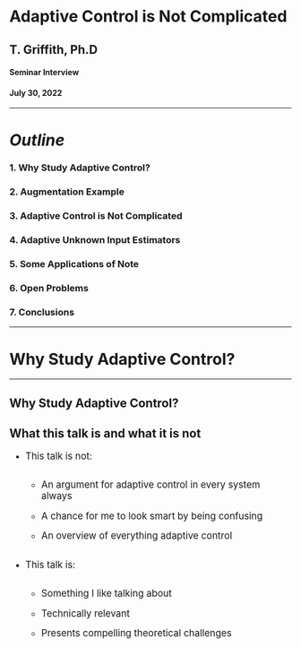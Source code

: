 <!-- .slide: data-background="#003C71" class="dark" -->

# Adaptive Control is Not Complicated

## T. Griffith, Ph.D
#### Seminar Interview

#### July 30, 2022

---

<!-- .slide: data-background="#ffffff" class="light" -->
# ***Outline***

### 1. Why Study Adaptive Control?
### 2. Augmentation Example
### 3. Adaptive Control is Not Complicated
### 4. Adaptive Unknown Input Estimators
### 5. Some Applications of Note
### 6. Open Problems
### 7. Conclusions 


---
<!-- .slide: data-background="#003C71" class="dark" -->

# Why Study Adaptive Control?



---

<section>
<h1> Why Study Adaptive Control? </h1>
<h2> What this talk is and what it is not</h2>
<style>
.vertical-center {
  min-height: 100%;  /* Fallback for browsers do NOT support vh unit */
  min-height: 100vh; /* These two lines are counted as one :-)       */

  display: flex;
  align-items: center;
}

.reveal blockquote {
text-align: center;
width: 65%;
border: solid;
box-shadow: none;
background: #eaeaea;
}

.container{
    display: flex;
}
.col{
    flex: 1;
}
</style>

<div class="container vertical-center">

<div class="col">

<ul style="font-size:1.75vw">
<li style="padding-bottom:0.9em"> This talk is not:</li>
<ul>
  <li style="padding-bottom:0.9em"> An argument for adaptive control in every system always</li>
  <li style="padding-bottom:0.9em"> A chance for me to look smart by being confusing</li>
  <li style="padding-bottom:0.9em"> An overview of everything adaptive control</li>
  </ul>
</ul> 
</div>



<div class="col">
<ul style="font-size:1.75vw">
<li style="padding-bottom:0.9em"> This talk is:</li>
<ul>
  <li style="padding-bottom:0.9em"> Something I like talking about</li>
  <li style="padding-bottom:0.9em"> Technically relevant</li>
  <li style="padding-bottom:0.9em"> Presents compelling theoretical challenges</li>
  </ul>
</ul> 



</div>
</div>
</section>

<section>
<h1> Why Study Adaptive Control? </h1>
<h2> Some perspectives </h2>
<style>
.vertical-center {
  min-height: 100%;  /* Fallback for browsers do NOT support vh unit */
  min-height: 100vh; /* These two lines are counted as one :-)       */

  display: flex;
  align-items: center;
}

.reveal blockquote {
text-align: center;
width: 65%;
border: solid;
box-shadow: none;
background: #eaeaea;
}

.container{
    display: flex;
}
.col{
    flex: 1;
}
</style>

<div class="container vertical-center">

<div class="col">

<ul style="font-size:1.3vw">
<li style="padding-bottom:0.9em">Classical vs. stochastic vs. adaptive control </li>
<li style="padding-bottom:0.9em"> Flight and Space Structure Needs:</li>
<ul>
  <li style="padding-bottom:0.9em"> Operating in a poorly known environment</li>
  <li style="padding-bottom:0.9em"> Are experiments equivalent to actual operation?</li>
  <li style="padding-bottom:0.9em"> Many degrees of freedom</li>
  <li style="padding-bottom:0.9em"> Finite element models are only as good as the physics</li>
  <li style="padding-bottom:0.9em"> Changing situations: takeoff, deployment, landing</li>
  <li style="padding-bottom:0.9em"> Control schemes based on reduced order models </li>
  </ul>
  <li style="padding-bottom:0.9em"> <strong><em>Greatly emphasizes local vs. global, linear vs. nonlinear thinking </em></strong></li>
</ul> 
</div>



<div class="col">

<figure>
  <img src="img/seminar/gambling.png" alt="Trulli" width="800">
  <figcaption> Gambling in function space from [<a href="https://ntrs.nasa.gov/citations/19900011756">1</a>].</figcaption>
</figure>



</div>
</div>
</section>

<section>
<h1> Why Study Adaptive Control? </h1>
<h2> Defining an adaptive system</h2>
<style>
.vertical-center {
  min-height: 100%;  /* Fallback for browsers do NOT support vh unit */
  min-height: 100vh; /* These two lines are counted as one :-)       */

  display: flex;
  align-items: center;
}

.container{
    display: flex;
}
.col{
    flex: 1;
}
</style>

<div class="container vertical-center">

<div class="col">

<ul style="font-size:1.3vw">
<li style="padding-bottom:0.9em">Conceptually: </li>
<ul>
  <li style="padding-bottom:0.9em"> A system with knowledge of its performance and the potency to improve it.</li>
  </ul>
  <li style="padding-bottom:0.9em"> OR, more mathematically</li>
  <ul>
<blockquote>A map $\mathcal{J}$ from $\mathcal{S}_r$ to $\mathcal{P}$ ($\mathcal{J}: \mathcal{S}_r \rightarrow \mathcal{P}$) with range $\mathcal{J}(\mathcal{S}) \subseteq \mathcal{P}_A$</blockquote>
  <li style="padding-bottom:0.9em">Remark: All systems are adaptive in this definition with respect to some $\mathcal{S}_r$ and $\mathcal{P}_A$  </li>
</ul> 
</div>



<div class="col">

<figure>
  <img src="img/seminar/aMAP.png" alt="Trulli" width="800">
  <figcaption>L. Zadeh, "Optimality and non-scalar-valued performance criteria [<a href="https://ieeexplore.ieee.org/abstract/document/1105511">2</a>].</figcaption>
</figure>



</div>
</div>
</section>


---
<!-- .slide: data-background="#003C71" class="dark" -->

# Augmentation example



---

<section>
<h1> Augmentation example </h1>
<h2> Recovering $\mathcal{P}_A$</h2>
<style>
.vertical-center {
  min-height: 100%;  /* Fallback for browsers do NOT support vh unit */
  min-height: 100vh; /* These two lines are counted as one :-)       */

  display: flex;
  align-items: center;
}

.container{
    display: flex;
}
.col{
    flex: 1;
}
</style>

<div class="container vertical-center">

<div class="col">

<ul style="font-size:1.0vw">
<li style="padding-bottom:0.9em">Double integrator: </li>
<ul>
  <li style="padding-bottom:0.9em"> $\dot{x} = Ax+Bu, \ y=Cx$</li>
  <li style="padding-bottom:0.9em"> $A=\begin{bmatrix} 0 & 1 \\\ 0 & 0 \end{bmatrix}$, $B=\begin{bmatrix} 0 \\\ 1 \end{bmatrix}$, $C=\begin{bmatrix} 1 &1 \end{bmatrix}$</li>
  <li style="padding-bottom:0.9em"> Min. phase with $Z(A,B,C) = -1$</li>
  </ul>
  <li style="padding-bottom:0.9em"> Separation principle controller:</li>
  <ul>
  <li style="padding-bottom:0.9em"> $u = G\hat{x}$</li>
  <li style="padding-bottom:0.9em"> $\dot{\hat{x}}=A\hat{x} +Bu + K(y - \hat{y})$</li>
  <li style="padding-bottom:0.9em"> $\hat{y}=C \hat{x}$</li>
  </ul>
  <li style="padding-bottom:0.9em"> With set gains:</li>
  <ul>
  <li style="padding-bottom:0.9em"> $\sigma(A+BG) = -1 \pm j \Rightarrow G=\begin{bmatrix} -2 & -2 \end{bmatrix}$</li>
  <li style="padding-bottom:0.9em"> $\sigma(A-KC) = -2 \pm j \Rightarrow K=\begin{bmatrix} -1 & 5 \end{bmatrix}^T$</li>
  </ul>
</ul> 
</div>



<div class="col">

<figure>
  <img src="img/seminar/static.gif" alt="Trulli" width="600">
  <figcaption>Separation principle controller is stable.</figcaption>
</figure>



</div>
</div>
</section>

<section>
<h1> Augmentation example </h1>
<h2> Recovering $\mathcal{P}_A$</h2>
<style>
.vertical-center {
  min-height: 100%;  /* Fallback for browsers do NOT support vh unit */
  min-height: 100vh; /* These two lines are counted as one :-)       */

  display: flex;
  align-items: center;
}

.container{
    display: flex;
}
.col{
    flex: 1;
}
</style>

<div class="container vertical-center">

<div class="col">

<ul style="font-size:1.0vw">
<li style="padding-bottom:0.9em">But <em><strong>suppose $A$ became $\tilde{A}$:</em></strong></li>
<ul>
  <li style="padding-bottom:0.9em"> $\dot{x} = \tilde{A}x+Bu, \ y=Cx$</li>
  <li style="padding-bottom:0.9em"> $\tilde{A}=\begin{bmatrix} 0 & 1 \\\ 0 & \color{red} 3 \end{bmatrix}$, $B=\begin{bmatrix} 0 \\\ 1 \end{bmatrix}$, $C=\begin{bmatrix} 1 &1 \end{bmatrix}$</li>
  <li style="padding-bottom:0.9em"> Min. phase with $Z(A,B,C) = -1$</li>
  </ul>
  <li style="padding-bottom:0.9em"> Separation principle controller:</li>
  <ul>
  <li style="padding-bottom:0.9em"> $u = G\hat{x}$</li>
  <li style="padding-bottom:0.9em"> $\dot{\hat{x}}=A\hat{x} +Bu + K(y - \hat{y})$</li>
  <li style="padding-bottom:0.9em"> $\hat{y}=C \hat{x}$</li>
  </ul>
  <li style="padding-bottom:0.9em"> With set gains:</li>
  <ul>
  <li style="padding-bottom:0.9em"> $\sigma(\tilde{A}+BG) = 0.5 \pm 1.3j \Rightarrow G=\begin{bmatrix} -2 & -2 \end{bmatrix}$</li>
  <li style="padding-bottom:0.9em"> $\sigma(\tilde{A}-KC) = -0.5 \pm 2.7j \Rightarrow K=\begin{bmatrix} 4 & 5 \end{bmatrix}^T$</li>
  </ul>
</ul> 
</div>



<div class="col">

<figure>
  <img src="img/seminar/static_bad.gif" alt="Trulli" width="800">
  <figcaption>Perturbed separation principle controller is not stable.</figcaption>
</figure>



</div>
</div>
</section>

<section>
<h1> Augmentation example </h1>
<h2> Recovering $\mathcal{P}_A$</h2>
<style>
.vertical-center {
  min-height: 100%;  /* Fallback for browsers do NOT support vh unit */
  min-height: 100vh; /* These two lines are counted as one :-)       */

  display: flex;
  align-items: center;
}

.container{
    display: flex;
}
.col{
    flex: 1;
}
</style>

<div class="container vertical-center">

<div class="col">

<ul style="font-size:1.0vw">
<li style="padding-bottom:0.9em">But suppose $A$ became $\tilde{A}$ and <em><strong>I have augmented the system with an adaptive outer loop:</em></strong></li>
<ul>
  <li style="padding-bottom:0.9em"> $\dot{x} = \tilde{A}x+Bu, \ y=Cx$</li>
  <li style="padding-bottom:0.9em"> $\tilde{A}=\begin{bmatrix} 0 & 1 \\\ 0 & \color{red} 3 \end{bmatrix}$, $B=\begin{bmatrix} 0 \\\ 1 \end{bmatrix}$, $C=\begin{bmatrix} 1 &1 \end{bmatrix}$</li>
  <li style="padding-bottom:0.9em"> Min. phase with $Z(A,B,C) = -1$</li>
  </ul>
  <li style="padding-bottom:0.9em"> Adaptive separation principle controller:</li>
  <ul>
  <li style="padding-bottom:0.9em"> $u = G\hat{x} + G_A y$</li>
  <li style="padding-bottom:0.9em"> $\dot{\hat{x}}=A\hat{x} +Bu + K(y - \hat{y})$</li>
  <li style="padding-bottom:0.9em"> $\hat{y}=C \hat{x}$</li>
  </ul>
  <li style="padding-bottom:0.9em"> With same set gains and adaptive law:</li>
  <ul>
  <li style="padding-bottom:0.9em"> $\dot{G}_A = -y y^T \sigma, \ \sigma>0$</li>
  </ul>
</ul> 
</div>



<div class="col">

<figure>
  <img src="img/seminar/static_aug.gif" alt="Trulli" width="800">
  <figcaption>Adaptive separation principle controller is stable.</figcaption>
</figure>



</div>
</div>
</section>

<section>
<h1> Augmentation example </h1>
<h2> Recovering $\mathcal{P}_A$</h2>
<style>
.vertical-center {
  min-height: 100%;  /* Fallback for browsers do NOT support vh unit */
  min-height: 100vh; /* These two lines are counted as one :-)       */

  display: flex;
  align-items: center;
}

.container{
    display: flex;
}
.col{
    flex: 1;
}
</style>

<div class="container vertical-center">

<div class="col">

<ul style="font-size:1.3vw">
<li style="padding-bottom:0.9em">Does this happen with gain scheduled controllers?</li>
<li style="padding-bottom:0.9em">We treated a significant constant perturbation adaptively</li>
<li style="padding-bottom:0.9em">Remark: Adaptive controllers are especially good at handling significant, slower disturbances</li>
<ul>
  <li style="padding-bottom:0.9em"> Robust controllers are especially good at small, fast disturbances</li>
  <li style="padding-bottom:0.9em"> $\therefore$ <em><strong> we should generally consider the adaptive augmentation of robust controllers.</em></strong></li>
  </ul>
</ul> 
</ul> 
</div>



<div class="col">

<figure>
  <img src="img/seminar/step_re_pert_adapt.png" alt="Trulli" width="800">
  <figcaption>Adaptive separation principle controller is stable.</figcaption>
</figure>



</div>
</div>
</section>

---

<!-- .slide: data-background="#003C71" class="dark" -->

# Adaptive Control is not Complicated



---

<section>
<h1> Adaptive Control is not Complicated </h1>
<style>
.vertical-center {
  min-height: 100%;  /* Fallback for browsers do NOT support vh unit */
  min-height: 100vh; /* These two lines are counted as one :-)       */

  display: flex;
  align-items: center;
}

.container{
    display: flex;
}
.col{
    flex: 1;
}
</style>


<ul style="font-size:1.3vw">
<li style="padding-bottom:0.9em">Given:</li>
<ul>
  <li style="padding-bottom:0.9em"> $ \begin{cases} \dot{x} &= Ax+Bu \\\ y&=Cx \end{cases}$</li>
  <li style="padding-bottom:0.9em"> $(A,B,C)$ ctrb/obsv (i.e. <em><strong>minimal</em></strong> description of $P(s)=C(sI-A)^{-1}B$)</li>
  </ul>
<li style="padding-bottom:0.9em">Recall Kimura-Davison sufficient conditions:</li>
<ul>
  <li style="padding-bottom:0.9em"> $M \equiv \text{rank }  B = \text{rank } C = M$ (square)</li>
  <li style="padding-bottom:0.9em"> $(A,B,C)$ ctrb/obsv</li>
  <li style="padding-bottom:0.9em"> $M+P>N=\dim x$</li>
  <ul>
  <li style="padding-bottom:0.9em"> `$\exists G_{\ast} \ni \sigma(A+BG_{\ast}C)$` that assigns pole locations arbitrarily</li>
  </ul>
  </ul>
</ul> 

</section>

<section>
<h1> Adaptive Control is not Complicated </h1>
<style>
.vertical-center {
  min-height: 100%;  /* Fallback for browsers do NOT support vh unit */
  min-height: 100vh; /* These two lines are counted as one :-)       */

  display: flex;
  align-items: center;
}

.container{
    display: flex;
}
.col{
    flex: 1;
}
</style>

<ul style="font-size:1.3vw">
  <li style="padding-bottom:0.9em"> Sufficient conditions for arb. pole placement but we must <em><strong>know</em></strong> $(A,B,C)$ in detail to find `$G_*$`!</li>
  <li style="padding-bottom:0.9em"> This can be onerous, but if `$G_*$` exists, the system is called output feedback stabilizable</li>
<li style="padding-bottom:0.9em">Ex:</li>
<ul>
  <li style="padding-bottom:0.9em"> $A = \begin{bmatrix} 0 & 1 \\\ 0 & 0 \end{bmatrix}$, $B = \begin{bmatrix} 0 \\\ 1  \end{bmatrix}$, $C = \begin{bmatrix} 1 & \varepsilon \end{bmatrix}$</li>
  <li style="padding-bottom:0.9em">With `$G_\ast=-g$`, $A+BGC = \begin{bmatrix} 0 & 1 \\\ -g & -g\varepsilon \end{bmatrix}$</li>
  <li style="padding-bottom:0.9em"> $\det (\lambda I -A_c) = \lambda^2 + g\varepsilon \lambda + g$ </li>
  <li style="padding-bottom:0.9em"> $\therefore$ output feedback stabilizable when $\varepsilon > 0$ only!</li>
  <ul>
  <li style="padding-bottom:0.9em"> Note: $\exists P>0 \ni A_c^T P + P A_c = -Q>0$</li>
  </ul>
  </ul>
</ul> 


</section>


<section>
<h1> Adaptive Control is not Complicated </h1>
<h3> Adaptive Regulator using Output Feedback Only</h3>
<style>
.vertical-center {
  min-height: 100%;  /* Fallback for browsers do NOT support vh unit */
  min-height: 100vh; /* These two lines are counted as one :-)       */

  display: flex;
  align-items: center;
}

.container{
    display: flex;
}
.col{
    flex: 1;
}
</style>

<div class="container vertical-center">

<div class="col">

<ul style="font-size:1.3vw">
  <li style="padding-bottom:0.9em"> Plant: $ \begin{cases} \dot{x} &= Ax+Bu \\\ y&=Cx \end{cases}$ (square)</li>
  <li style="padding-bottom:0.9em"> Regulator: $ \begin{cases} u &= Gy \\\ \dot{G}&=-yy^T \sigma \end{cases}$</li>
  <li style="padding-bottom:0.9em"> Let `$G \equiv G_\ast + \Delta G$`. Closed loop system is:</li>
  <ul>
  <li style="padding-bottom:0.9em"> `$\begin{cases} \dot{x} &= \underbrace{(A+BG_{\ast} C)}_{A_c} x+ B \underbrace{\Delta G y}_{w}  \\\ y&=Cx \\\ \Delta \dot{G} &= \dot{G}= -y y^T\sigma, \ \sigma>0 \end{cases}$`</li>
  </ul>
</ul> 
</div>


<div class="col">

<figure>
  <img src="img/seminar/reg_diag.png" alt="Trulli" width="800">
  <figcaption>Adaptive regulator architecture.</figcaption>
</figure>



</div>
</div>
</section>

<section>
<h1> Adaptive Control is not Complicated </h1>
<h3> Lyapunov Stability Argument</h3>
<style>
.vertical-center {
  min-height: 100%;  /* Fallback for browsers do NOT support vh unit */
  min-height: 100vh; /* These two lines are counted as one :-)       */

  display: flex;
  align-items: center;
}

.container{
    display: flex;
}
.col{
    flex: 1;
}
</style>

<div class="container vertical-center">

<div class="col">

<ul style="font-size:1.3vw">
  <li style="padding-bottom:0.9em"> If a scalar function $V(x,t)$ satisfies</li>
  <ul>
  <li style="padding-bottom:0.9em"> function is lower bounded</li>
  <li style="padding-bottom:0.9em"> Time derivative $\dot{V}(x,t)$ is negative semidefinite: $\sigma \big(\dot{V}(x,t) \big)\leq 0$</li>
  <li style="padding-bottom:0.9em"> Time derivative $\dot{V}(x,t)$ is uniformly continuous in $t$: derivative is bounded</li>
  </ul>
  <li style="padding-bottom:0.9em"> Then $\lim_{t \rightarrow \infty} \dot{V}(x,t)=0$</li>
  <li style="padding-bottom:0.9em"> and we have a theoretical stability guarantee.</li>
</ul> 
</div>


<div class="col">

<figure>
  <img src="img/seminar/lyap.png" alt="Trulli" width="500">
  <figcaption>Example Lyapunov candidate function</figcaption>
</figure>



</div>
</div>
</section>


<section>
<h1> Adaptive Control is not Complicated </h1>
<h3> Lyapunov Stability Argument</h3>
<style>
.vertical-center {
  min-height: 100%;  /* Fallback for browsers do NOT support vh unit */
  min-height: 100vh; /* These two lines are counted as one :-)       */

  display: flex;
  align-items: center;
}

.container{
    display: flex;
}
.col{
    flex: 1;
}
</style>

<div class="container vertical-center">



<div class="col">

<ul>
<li style="padding-bottom:0.9em">Here, $P$ from $A\_c^{T} P + PA\_c = -Q$ yields a quadratic, lower bounded function</li>
  <ul>
  <li style="padding-bottom:0.9em">`$\begin{equation} \frac{\lambda_{\text{min}}(P)}{2} ||x||^2 \leq V_1(x) \equiv \frac{1}{2} x^\ast P x \leq \frac{\lambda_{\text{max}}(P)}{2} ||x||^2 \end{equation}$`</li>
  <li style="padding-bottom:0.9em">which meets our first requirement.</li>
  </ul>
  <li style="padding-bottom:0.9em">Notice</li>
  <ul>
  <li style="padding-bottom:0.9em">`$\begin{align} \dot{V}_1(x) \equiv \triangle V_{1} \dot{x} &= x^* P [A_c x +Bw] \\\ &=x^* PA_c x + x^* PB w \\\ &\leq -\frac{1}{2}x^*Qx+ x^* C^* w \\\ &\leq -1/2 \lambda_{\text{min}}(Q) ||x||^2 +(y,w)  \end{align}$`</li>
  <li style="padding-bottom:0.9em">which may or may not be negative semidefinite, but is bound.</li>
  </ul>
</ul> 

</div>


<div class="col">

<figure>
  <img src="https://tdgriffith.github.io/assets/images/James_Joseph_Sylvester.jpg" alt="Trulli" width="300">
  <figcaption>James Joseph Sylvester</figcaption>
</figure>



</div>
</div>
</section>

<section>
<h1> Adaptive Control is not Complicated </h1>
<h3> Lyapunov Stability Argument</h3>
<style>
.vertical-center {
  min-height: 100%;  /* Fallback for browsers do NOT support vh unit */
  min-height: 100vh; /* These two lines are counted as one :-)       */

  display: flex;
  align-items: center;
}

.container{
    display: flex;
}
.col{
    flex: 1;
}
</style>

<div class="container vertical-center">



<div class="col">

<ul>
  <li style="padding-bottom:0.9em">`$\begin{align} \dot{V}_1(x) \leq -1/2 \lambda_{\text{min}}(Q) ||x||^2 +(y,w)  \end{align}$`</li>
  <ul><li style="padding-bottom:0.9em">which may or may not be negative semidefinite, but is bound.</li>
  </ul>
  <li style="padding-bottom:0.9em">However, we have not checked the stability of the adaptive gain $G$</li>
  <ul><li style="padding-bottom:0.9em">Consider `$V_2(\Delta G) \equiv \frac{1}{2}\text{tr}(\Delta G \sigma^{-1} \Delta G^*)$`</li>
  <li style="padding-bottom:0.9em">`$\begin{align} \dot{V}_2 &= \text{tr}(\Delta \dot{G} \sigma^{-1} \Delta G^*) \\\ &= \text{tr}(-yy^* \sigma \sigma^{-1} \Delta G^*) \\\ &= -\text{tr}(y \underbrace{y^* \Delta G^*}_{w^*}) = -\text{tr}(w^* y) \ \text{scalar!}\\\ &=-(y,w) \end{align}$`</li>
  </ul>
</ul> 

</div>


<div class="col">
<ul>
  <li style="padding-bottom:0.9em">Which "conveniently" yields:</li>
  <ul><li style="padding-bottom:0.9em">`$\begin{align}\dot{V}(x,\Delta G, t)&=\dot{V}_1(x,t)+ \dot{V}_2(\Delta G, t) \\\ &\leq -1/2 \lambda_{\text{min}}(Q) ||x||^2 +(y,w)-(y,w) \\\ &\leq -1/2 \lambda_{\text{min}}(Q) ||x||^2  \end{align}$`</li>
  </ul>
  <li style="padding-bottom:0.9em">Since $x,G$ are now bound, composite system is bound. $V$ is negative semidefinite. Therefore, by Lyapunov, $x \Rightarrow 0$.</li>
</ul> 



</div>
</div>
</section>

<section>
<h1> Augmentation example </h1>
<h2> Double integrator example</h2>
<style>
.vertical-center {
  min-height: 100%;  /* Fallback for browsers do NOT support vh unit */
  min-height: 100vh; /* These two lines are counted as one :-)       */

  display: flex;
  align-items: center;
}

.container{
    display: flex;
}
.col{
    flex: 1;
}
</style>

<div class="container vertical-center">

<div class="col">

<ul style="font-size:1.3vw">
<li style="padding-bottom:0.9em">Returning to our double integrator example:</em></strong></li>
<ul>
  <li style="padding-bottom:0.9em"> $\dot{x} = \tilde{A}x+Bu, \ y=Cx$</li>
  <li style="padding-bottom:0.9em"> $\tilde{A}=\begin{bmatrix} 0 & 1 \\\ 0 & 0 \end{bmatrix}$, $B=\begin{bmatrix} 0 \\\ 1 \end{bmatrix}$, $C=\begin{bmatrix} 1 &1 \end{bmatrix}$</li>
  </ul>
  <li style="padding-bottom:0.9em"> Adaptive regulator:</li>
  <ul>
  <li style="padding-bottom:0.9em"> $u = G y$</li>
  </ul>
  <li style="padding-bottom:0.9em"> With adaptive law:</li>
  <ul>
  <li style="padding-bottom:0.9em"> $\dot{G} = -y y^T \sigma, \ \sigma>0$</li>
  </ul>
</ul> 
</div>



<div class="col">

<figure>
  <img src="img/seminar/reg_integ.gif" alt="Trulli" width="800">
  <figcaption>Adaptive controller is stable.</figcaption>
</figure>



</div>
</div>
</section>

<section>
<h1> Augmentation example </h1>
<h2> Double integrator example</h2>
<style>
.vertical-center {
  min-height: 100%;  /* Fallback for browsers do NOT support vh unit */
  min-height: 100vh; /* These two lines are counted as one :-)       */

  display: flex;
  align-items: center;
}

.container{
    display: flex;
}
.col{
    flex: 1;
}
</style>

<div class="container vertical-center">

<div class="col">

<ul style="font-size:1.3vw">
<li style="padding-bottom:0.9em">Returning to our double integrator example:</em></strong></li>
<ul>
  <li style="padding-bottom:0.9em"> $\dot{x} = \tilde{A}x+Bu, \ y=Cx$</li>
  <li style="padding-bottom:0.9em"> $\tilde{A}=\begin{bmatrix} 0 & 1 \\\ 0 & 3 \end{bmatrix}$, $B=\begin{bmatrix} 0 \\\ 1 \end{bmatrix}$, $C=\begin{bmatrix} 1 &1 \end{bmatrix}$</li>
  </ul>
  <li style="padding-bottom:0.9em"> Adaptive regulator:</li>
  <ul>
  <li style="padding-bottom:0.9em"> $u = G y$</li>
  </ul>
  <li style="padding-bottom:0.9em"> With adaptive law:</li>
  <ul>
  <li style="padding-bottom:0.9em"> $\dot{G} = -y y^T \sigma, \ \sigma>0$</li>
  </ul>
</ul> 
<blockquote>  Achieve exponential stability with exactly the same controller!</blockquote>
</div>



<div class="col">

<figure>
  <img src="img/seminar/reg_int3.gif" alt="Trulli" width="800">
  <figcaption>Same controller is stable for a different plant.</figcaption>
</figure>



</div>
</div>
</section>






---


<!-- .slide: data-background="#003C71" class="dark" -->

# Adaptive Unknown Input Estimators



---



<section>
<h1> Adaptive Unknown Input Estimators </h1>
<h2> Estimator overview </h2>
<style>
.vertical-center {
  min-height: 100%;  /* Fallback for browsers do NOT support vh unit */
  min-height: 100vh; /* These two lines are counted as one :-)       */

  display: flex;
  align-items: center;
}

.container{
    display: flex;
}
.col{
    flex: 1;
}
</style>

<div class="container vertical-center">

<div class="col">

<ul style="font-size:1.5vw">
<li style="padding-bottom:0.9em">Three significant uncertainties</li>
<ul>
  <li style="padding-bottom:0.9em"> Input $u$ is unknown, external, deterministic</li>
  <li style="padding-bottom:0.9em"> State matrix $A$ may have uncertainty</li>
  <li style="padding-bottom:0.9em"> Known, Lipschitz nonlinear internal dynamics $g(x)$</li>
  </ul>
<li ><strong><em>Can we synthesize $u$ and correct $A$?</em></strong></li>
</ul> 
</div>



<div class="col">

\begin{aligned}
    \dot{x}&=Ax+g(x)+Bu\\\
    y&=Cx
\end{aligned}



</div>
</div>
</section>


<section>
<h1> Adaptive Unknown Input Estimators </h1>
<h2> Modeling unknown inputs </h2>
<style>
.vertical-center {
  min-height: 100%;  /* Fallback for browsers do NOT support vh unit */
  min-height: 100vh; /* These two lines are counted as one :-)       */

  display: flex;
  align-items: center;
}

.container{
    display: flex;
}
.col{
    flex: 1;
}
</style>

<div class="container vertical-center">

<div class="col">

<ul>
<li style="padding-bottom:0.9em">Approximate input space $\mathbb{U}$</li>
  <ul>
  <li style="padding-bottom:0.9em">$\hat{u}=\sum_{i=1}^{N} c_i f_i(t)$</li></ul>
<li style="padding-bottom:0.9em" style="padding-bottom:0.9em">Persistent Inputs</dt>
<ul>
  <li style="padding-bottom:0.9em">$\dot{z}_u=F_u z_u$</li>
  <li style="padding-bottom:0.9em">$\hat{u}=\Theta_u z_u$</li>
  <li style="padding-bottom:0.9em">$F_u = \begin{bmatrix} 0 & 1 & 0 \\\ -\omega^2 & 0 & 0 \\\ 0 & 0 & 0 \end{bmatrix}$</li>
  </ul>
</ul> 
</div>



<div class="col">

<figure>
  <img src="img/acc/uhat.gif" alt="Trulli" height="600">
</figure>


</div>
</div>

</section>

<section>
<h1> Adaptive Unknown Input Estimators </h1>
<h2> Architecture and estimator error </h2>
<style>
.vertical-center {
  min-height: 100%;  /* Fallback for browsers do NOT support vh unit */
  min-height: 100vh; /* These two lines are counted as one :-)       */

  display: flex;
  align-items: center;
}

.container{
    display: flex;
}
.col{
    flex: 1;
}
</style>

<div class="container vertical-center">

<div class="col">

<figure>
  <img src="img/acc/adapt_est_weak.png" alt="Trulli" height="600">
</figure>
</div>



<div class="col">

Recover $A$ with adaptive scheme
`$$ A \equiv A_m +B L_{*} C $$`
`$$ \dot{L} = -e_y y^* \gamma_e; \ \gamma_e > 0 $$`
<br>
Error dynamics

`$$ \dot{e}=(\bar{A}+\bar{K} \bar{C})e+\bar{B} \Delta L y +\varepsilon \Delta g $$`

`$$ \begin{bmatrix} \dot{e}_x \\\ \dot{e}_z \end{bmatrix} = \underbrace{\begin{bmatrix} A_m+K_x C & B \Theta_u \\\ K_u C & F \end{bmatrix}}_\text{$\bar{A}_c$} \begin{bmatrix} e_x \\\ e_z \end{bmatrix} +\begin{bmatrix} B \\\ 0 \end{bmatrix} w +\varepsilon\begin{bmatrix} g(\hat{x})-g(x) \\\ 0 \end{bmatrix}$$`



</div>



</section>

<section>
<h1> Adaptive Unknown Input Estimators </h1>
<h2> Architecture and estimator error </h2>
<style>
.vertical-center {
  min-height: 100%;  /* Fallback for browsers do NOT support vh unit */
  min-height: 100vh; /* These two lines are counted as one :-)       */

  display: flex;
  align-items: center;
}

.container{
    display: flex;
}
.col{
    flex: 1;
}
</style>

<div class="container vertical-center">

<div class="col">

 <ul>
  <li style="padding-bottom:0.5em">ASD plant dynamics</li>
<ul>
<li style="padding-bottom:0.5em">`$\bar{A}_c^* \bar{P} + \bar{P} \bar{A}_c = -\bar{Q}$`</li>
<li style="padding-bottom:0.5em">`$\bar{P}\bar{B}=\bar{C}^*$`</li>
</ul>
  <li style="padding-bottom:0.5em">$A$ Hurwitz</li>
  <li style="padding-bottom:0.5em">Bounded `$L_{*}$`</li>
  </ul>
</div>

<div class="col">
<ul>
 <li style="padding-bottom:0.5em">Error in state and input converges to zero
    <ul>
      <li style="padding-bottom:0.5em">`$V(e,\Delta L) = \frac{1}{2}e^*\bar{P}e+\frac{1}{2}\text{tr}(\Delta L \gamma_e^{-1} \Delta L^*)$`</li>
      <li style="padding-bottom:0.5em">`$\dot{V}(e, \Delta L)\leq -\Big(\underbrace{\frac{1}{2}\lambda_{\text{min}}(\bar{Q})-\varepsilon \mu\lambda_{\text{max}}(\bar{P})}_{\bar{\alpha}>0}\Big)||e||^2$`</li>
    </ul>
  </li>
</ul> 
<br>
<p> `\begin{align} 0<\varepsilon <\frac{\lambda_{\text{min}}(\bar{Q})}{2 \mu \lambda_{\text{max}}(\bar{P})}\Longleftrightarrow \bar{\alpha}>0. \end{align}`</p>



</div>





</section>

---


<!-- .slide: data-background="#ffffff" class="light" -->

<section>

<h1> Illustrative example</h1>
<style>
.vertical-center {
  min-height: 100%;  /* Fallback for browsers do NOT support vh unit */
  min-height: 100vh; /* These two lines are counted as one :-)       */

  display: flex;
  align-items: center;
}

.container{
    display: flex;
}
.col{
    flex: 1;
}
</style>

<div class="container vertical-center">

<div class="col">
\begin{align}
\dot{x}&=A_m x+\varepsilon g(x)+Bu\\\
&=\begin{bmatrix}
-4 &1 &2\\\
-1 & -1 & 1\\\
-1 & 1 &-1 
\end{bmatrix}x+ \sin(x)+B u \\\
y&=Cx
\end{align}

</div>



<div class="col">
\begin{align}
\dot{x}&=A x+\varepsilon g(x)+Bu\\\
&=\begin{bmatrix}
-2.86 &1 &4.7\\\
1.8 & -1 & 6.7\\\
-9 & 1 &-1 7.2
\end{bmatrix}x+ \sin(x)+B u \\\
y&=Cx
\end{align}
<br>

</div>

</div>

<br>
`\begin{align}
L*=\begin{bmatrix}
-8 & 1\\\
2 & -7
\end{bmatrix}
\end{align}`


`\begin{align}
u_1(t)&=c_{11} \sin(2t)+ c_{12} \cos(2t) + c_{13} \sin(7t) + c_{14} \cos(7t)
\end{align}`
`\begin{align}
u_2(t)&=c_{11} +c_{22}t+c_{23}t^2+c_{24}t^3
\end{align}`

</section>



<section>

<h1> Illustrative example</h1>
<h3> Both the state error and the input error converge simultaneously </h3>
<style>
.vertical-center {
  min-height: 100%;  /* Fallback for browsers do NOT support vh unit */
  min-height: 100vh; /* These two lines are counted as one :-)       */

  display: flex;
  align-items: center;
}

.container{
    display: flex;
}
.col{
    flex: 1;
}
</style>

<div class="container vertical-center">

<div class="col">
<figure>
  <img src="img/acc/ex_converge2.gif" alt="Trulli" height="500">
</figure>
</div>



<div class="col">
<figure>
  <img src="img/acc/eu_converge.gif" alt="Trulli" height="500">
</figure>

</div>

</div>

</section>

<section>

<h1> Illustrative example</h1>
<h3> provided $\epsilon$ is not too great </h3>
<p> `$0 < \epsilon < \frac{\lambda_{\min}(\bar{Q})}{2 \mu \lambda_{\max}(\bar{P})}$` </p>
<style>
.vertical-center {
  min-height: 100%;  /* Fallback for browsers do NOT support vh unit */
  min-height: 100vh; /* These two lines are counted as one :-)       */

  display: flex;
  align-items: center;
}

.container{
    display: flex;
}
.col{
    flex: 1;
}
</style>

<div class="container vertical-center">

<div class="col">
<figure>
  <img src="img/acc/ex_sad_epsilon2.gif" alt="Trulli" height="500">
</figure>
</div>



<div class="col">
<figure>
  <img src="img/acc/eu_sad_epsilon3.gif" alt="Trulli" height="500">
</figure>

</div>

</div>

</section>

---

<section>

<h1> Application: Biomarker dynamics </h1>
<style>
.vertical-center {
  min-height: 100%;  /* Fallback for browsers do NOT support vh unit */
  min-height: 100vh; /* These two lines are counted as one :-)       */

  display: flex;
  align-items: center;
}

.container{
    display: flex;
}
.col{
    flex: 1;
}
</style>

<div class="container vertical-center">

<div class="col">


<h3> Kalman filtering </h3>
<figure>
  <img src="img/acc/square_noL.gif" alt="Trulli" height="750">
</figure>

</div>



<div class="col">

<h3> aUIO  </h3>
<figure>
  <img src="img/acc/square_L.gif" alt="Trulli" height="750">
</figure>



</div>

</div>

</section>

<section>

<h1> Application: Dynamic inversion for High Speed Projectile </h1>



<h3> Adaptive DI scheme </h3>
<figure>
  <img src="img/seminar/DI_scheme.png" alt="Trulli" width="1200">
</figure>
<p>Most sensitive to error in outer loop coefficients: `$\dot{Z}_\alpha^{-1}=e_{A_z} A_z \sigma$` </p>







</section>

<section>

<h1> Open problems: </h1>


<ul style="font-size:2vw">
<li style="padding-bottom:0.5em">Methods to certify flight critical systems not readily available</li>
<ul>
<li style="padding-bottom:0.5em">Existing validation methods are analogous but not immediate. </li>
<li style="padding-bottom:0.5em">Stability margins? Validation of closed loop performance?</li>
</ul> 







</section>

---

<!-- .slide: data-background="#003C71" class="dark" -->


<h3>We lived in a sloppy world,  </h3>
<h2> ***but we were precise, very precise.*** </h2>
<br>
<div style="text-align: right"> <small>- Carrying the Fire</small></div>